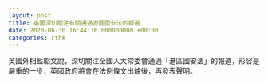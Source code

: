 ```yaml
---
layout: post
title: 英國深切關注有關通過港區國安法的報道
date: 2020-06-30 16:44:16.000000000 +08:00
categories: rthk
---
```


英國外相藍韜文說，深切關注全國人大常委會通過「港區國安法」的報道，形容是嚴重的一步，英國政府將會在法例條文出爐後，再發表聲明。
